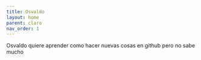 ```yaml
---
title: Osvaldo
layout: home
parent: claro
nav_order: 1
---
```


Osvaldo quiere aprender como hacer nuevas cosas en github pero no sabe mucho
